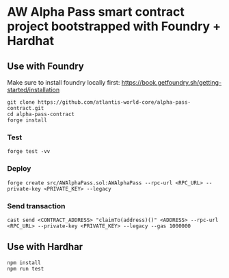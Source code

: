 
# AW Alpha Pass smart contract project bootstrapped with Foundry + Hardhat

## Use with Foundry

Make sure to install foundry locally first: https://book.getfoundry.sh/getting-started/installation

```
git clone https://github.com/atlantis-world-core/alpha-pass-contract.git
cd alpha-pass-contract
forge install
```
### Test

```
forge test -vv
```

### Deploy

```
forge create src/AWAlphaPass.sol:AWAlphaPass --rpc-url <RPC_URL> --private-key <PRIVATE_KEY> --legacy
```

### Send transaction

```
cast send <CONTRACT_ADDRESS> "claimTo(address)()" <ADDRESS> --rpc-url <RPC_URL> --private-key <PRIVATE_KEY> --legacy --gas 1000000
```

## Use with Hardhar

```
npm install
npm run test
```